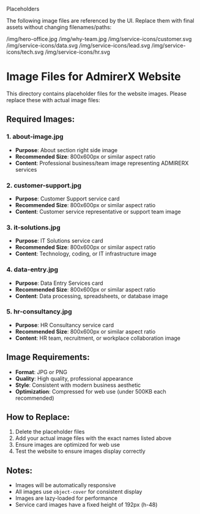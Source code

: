 Placeholders

The following image files are referenced by the UI. Replace them with final assets without changing filenames/paths:

/img/hero-office.jpg
/img/why-team.jpg
/img/service-icons/customer.svg
/img/service-icons/data.svg
/img/service-icons/lead.svg
/img/service-icons/tech.svg
/img/service-icons/hr.svg

# Image Files for AdmirerX Website

This directory contains placeholder files for the website images. Please replace these with actual image files:

## Required Images:

### 1. about-image.jpg
- **Purpose**: About section right side image
- **Recommended Size**: 800x600px or similar aspect ratio
- **Content**: Professional business/team image representing ADMIRERX services

### 2. customer-support.jpg
- **Purpose**: Customer Support service card
- **Recommended Size**: 800x600px or similar aspect ratio
- **Content**: Customer service representative or support team image

### 3. it-solutions.jpg
- **Purpose**: IT Solutions service card
- **Recommended Size**: 800x600px or similar aspect ratio
- **Content**: Technology, coding, or IT infrastructure image

### 4. data-entry.jpg
- **Purpose**: Data Entry Services card
- **Recommended Size**: 800x600px or similar aspect ratio
- **Content**: Data processing, spreadsheets, or database image

### 5. hr-consultancy.jpg
- **Purpose**: HR Consultancy service card
- **Recommended Size**: 800x600px or similar aspect ratio
- **Content**: HR team, recruitment, or workplace collaboration image

## Image Requirements:
- **Format**: JPG or PNG
- **Quality**: High quality, professional appearance
- **Style**: Consistent with modern business aesthetic
- **Optimization**: Compressed for web use (under 500KB each recommended)

## How to Replace:
1. Delete the placeholder files
2. Add your actual image files with the exact names listed above
3. Ensure images are optimized for web use
4. Test the website to ensure images display correctly

## Notes:
- Images will be automatically responsive
- All images use `object-cover` for consistent display
- Images are lazy-loaded for performance
- Service card images have a fixed height of 192px (h-48)

